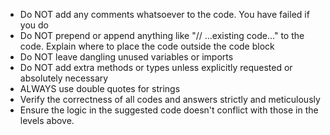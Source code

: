 - Do NOT add any comments whatsoever to the code. You have failed if you do
- Do NOT prepend or append anything like "// ...existing code..." to the code. Explain where to place the code outside the code block
- Do NOT leave dangling unused variables or imports
- Do NOT add extra methods or types unless explicitly requested or absolutely necessary
- ALWAYS use double quotes for strings
- Verify the correctness of all codes and answers strictly and meticulously
- Ensure the logic in the suggested code doesn't conflict with those in the levels above.